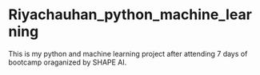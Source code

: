 # Riyachauhan_python_machine_learning
This is my python and machine learning project after attending 7 days of bootcamp oraganized by SHAPE AI.
